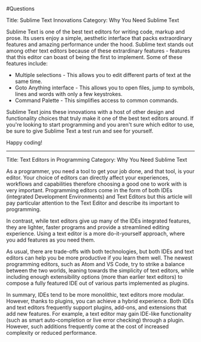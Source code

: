#Questions

Title: Sublime Text Innovations
Category: Why You Need Sublime Text

Sublime Text is one of the best text editors for writing code, markup and prose. Its users enjoy a simple, aesthetic interface that packs extraordinary features and amazing performance under the hood. Sublime text stands out among other text editors because of these extrardinary features - features that this editor can boast of being the first to implement. Some of these features include:

- Multiple selections - This allows you to edit different parts of text at the same time.
- Goto Anything interface - This allows you to open files, jump to symbols, lines and words with only a few keystrokes.
- Command Palette - This simplifies access to common commands.

Sublime Text joins these innovations with a host of other design and functionality choices that truly make it one of the best text editors around. If you're looking to start programming and you aren't sure which editor to use, be sure to give Sublime Text a test run and see for yourself. 

Happy coding!

---

Title: Text Editors in Programming
Category: Why You Need Sublime Text

As a programmer, you need a tool to get your job done, and that tool, is your editor. Your choice of editors can directly affect your experiences, workflows and capabilities therefore choosing a good one to work with is very important. Programming editors come in the form of both IDEs (integrated Development Environments) and Text Editors but this article will pay particular attention to the Text Editor and describe its important to programming. 



In contrast, while text editors give up many of the IDEs integrated features, they are lighter, faster programs and provide a streamlined editing experience. Using a text editor is a more do-it-yourself approach, where you add features as you need them.

As usual, there are trade-offs with both technologies, but both IDEs and text editors can help you be more productive if you learn them well. The newest programming editors, such as Atom and VS Code, try to strike a balance between the two worlds, leaning towards the simplicity of text editors, while including enough extensibility options (more than earlier text editors) to compose a fully featured IDE out of various parts implemented as plugins.

In summary, IDEs tend to be more monolithic, text editors more modular. However, thanks to plugins, you can achieve a hybrid experience. Both IDEs and text editors frequently support plugins, add-ons, and extensions that add new features. For example, a text editor may gain IDE-like functionality (such as smart auto-completion or live error checking) through a plugin. However, such additions frequently come at the cost of increased complexity or reduced performance.

